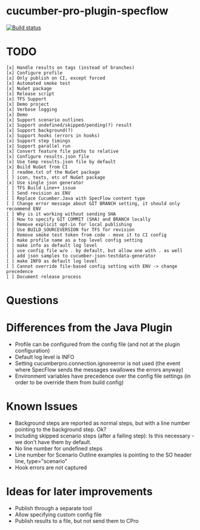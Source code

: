 # cucumber-pro-plugin-specflow

[![Build status](https://gasparnagy.visualstudio.com/_apis/public/build/definitions/dc4f6ce1-e00f-4c7d-98fd-9397bf9a4281/43/badge)](https://gasparnagy.visualstudio.com/cucumber-pro-specflow-plugin/_build/index?context=allDefinitions&path=%5C&definitionId=43&_a=completed)

# TODO

    [x] Handle results on tags (instead of branches)
    [x] Configure profile
    [x] Only publish on CI, except forced
    [x] Automated smoke test
    [x] NuGet package
    [x] Release script
    [x] TFS Support
    [x] Demo project
    [x] Verbose logging
    [x] Demo
    [x] Support scenario outlines
    [x] Support undefined/skipped/pending(?) result
    [x] Support background(?)
    [x] Support hooks (errors in hooks)
    [x] Support step timings
    [x] Support parallel run
    [x] Convert feature file paths to relative
    [x] Configure results.json file
    [x] Use temp results.json file by default
    [x] Build NuGet from CI
    [ ] readme.txt of the NuGet package
    [ ] icon, texts, etc of NuGet package
    [x] Use single json generator
    [ ] TFS Build Line++ issue
    [ ] Send revision as ENV
    [ ] Replace Cucumber.Java with SpecFlow content type
    [ ] Change error message about GIT BRANCH setting, it should only recommend ENV
    [ ] Why is it working without sending SHA
    [ ] How to specify GIT COMMIT (SHA) and BRANCH locally
    [ ] Remove explicit opt-in for local publishing
    [ ] Use BUILD_SOURCEVERSION for TFS for revision
    [ ] Remove smoke test token from code - move it to CI config
    [ ] make profile name as a top level config setting
    [ ] make info as default log level
    [ ] use config file w/o . by default, but allow one with . as well
    [ ] add json samples to cucumber-json-testdata-generator
    [ ] make INFO as default log level
    [ ] Cannot override file-based config setting with ENV -> change precedence
    [ ] Document release process

# Questions

# Differences from the Java Plugin

- Profile can be configured from the config file (and not at the plugin configuration)
- Default log level is INFO
- Setting cucumberpro.connection.ignoreerror is not used (the event where SpecFlow sends the messages swallowes the errors anyway)
- Environment variables have precedence over the config file settings (in order to be override them from build config)

# Known Issues

- Background steps are reported as normal steps, but with a line number pointing to the background step. Ok?
- Including skipped scenario steps (after a failing step): Is this necessary - we don't have them by default.
- No line number for undefined steps
- Line number for Scenario Outline examples is pointing to the SO header line, type="scenario"
- Hook errors are not captured

# Ideas for later improvements

* Publish through a separate tool
* Allow specifying custom config file
* Publish results to a file, but not send them to CPro
